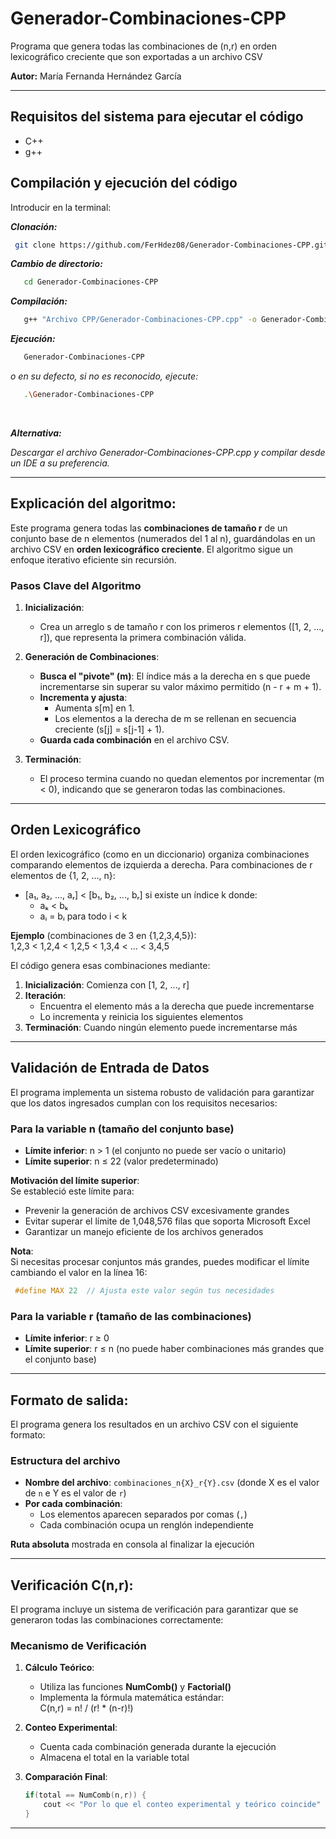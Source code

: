 # Generador-Combinaciones-CPP
Programa que genera todas las combinaciones de (n,r) en orden lexicográfico creciente que son exportadas a un archivo CSV

**Autor:** María Fernanda Hernández García

---
## Requisitos del sistema para ejecutar el código
 - C++
 - g++
 ## Compilación y ejecución del código


Introducir en la terminal:

***Clonación:***
  ```bash
   git clone https://github.com/FerHdez08/Generador-Combinaciones-CPP.git
```
***Cambio de directorio:***
```bash
   cd Generador-Combinaciones-CPP
```
***Compilación:***
```bash
   g++ "Archivo CPP/Generador-Combinaciones-CPP.cpp" -o Generador-Combinaciones-CPP
```
***Ejecución:***
```bash
   Generador-Combinaciones-CPP
```
*o en su defecto, si no es reconocido, ejecute:*
```bash
   .\Generador-Combinaciones-CPP
```
<br>

***Alternativa:*** <br>

*Descargar el archivo Generador-Combinaciones-CPP.cpp y compilar desde un IDE a su preferencia.*


---

## Explicación del algoritmo: 

Este programa genera todas las **combinaciones de tamaño r** de un conjunto base de n elementos (numerados del 1 al n), guardándolas en un archivo CSV en **orden lexicográfico creciente**. El algoritmo sigue un enfoque iterativo eficiente sin recursión.

###  Pasos Clave del Algoritmo

1. **Inicialización**:
   - Crea un arreglo s de tamaño r con los primeros r elementos ([1, 2, ..., r]), que representa la primera combinación válida.

2. **Generación de Combinaciones**:
   - **Busca el "pivote" (m)**: El índice más a la derecha en s que puede incrementarse sin superar su valor máximo permitido (n - r + m + 1).
   - **Incrementa y ajusta**:
     - Aumenta s[m] en 1.
     - Los elementos a la derecha de m se rellenan en secuencia creciente (s[j] = s[j-1] + 1).
   - **Guarda cada combinación** en el archivo CSV.

3. **Terminación**:
   - El proceso termina cuando no quedan elementos por incrementar (m < 0), indicando que se generaron todas las combinaciones.
---

##  Orden Lexicográfico
El orden lexicográfico (como en un diccionario) organiza combinaciones comparando elementos de izquierda a derecha. Para combinaciones de r elementos de {1, 2, ..., n}:

- [a₁, a₂, ..., aᵣ] < [b₁, b₂, ..., bᵣ] si existe un índice k donde:
  - aₖ < bₖ
  - aᵢ = bᵢ para todo i < k

**Ejemplo** (combinaciones de 3 en {1,2,3,4,5}):  
1,2,3 < 1,2,4 < 1,2,5 < 1,3,4 < ... < 3,4,5

El código genera esas combinaciones mediante:

1. **Inicialización**: Comienza con [1, 2, ..., r]
2. **Iteración**:
   - Encuentra el elemento más a la derecha que puede incrementarse
   - Lo incrementa y reinicia los siguientes elementos
3. **Terminación**: Cuando ningún elemento puede incrementarse más
---

##  Validación de Entrada de Datos

El programa implementa un sistema robusto de validación para garantizar que los datos ingresados cumplan con los requisitos necesarios:

### Para la variable n (tamaño del conjunto base)
- **Límite inferior**: n > 1 (el conjunto no puede ser vacío o unitario)
- **Límite superior**: n ≤ 22 (valor predeterminado)

**Motivación del límite superior**:  
Se estableció este límite para:
- Prevenir la generación de archivos CSV excesivamente grandes
- Evitar superar el límite de 1,048,576 filas que soporta Microsoft Excel
- Garantizar un manejo eficiente de los archivos generados

**Nota**:  
Si necesitas procesar conjuntos más grandes, puedes modificar el límite cambiando el valor en la línea 16:
```c
 #define MAX 22  // Ajusta este valor según tus necesidades
 ```

### Para la variable r (tamaño de las combinaciones)
- **Límite inferior**: r ≥ 0 
- **Límite superior**: r ≤ n (no puede haber combinaciones más grandes que el conjunto base)


---

## Formato de salida:

El programa genera los resultados en un archivo CSV con el siguiente formato:

### Estructura del archivo
- **Nombre del archivo**: `combinaciones_n{X}_r{Y}.csv` (donde X es el valor de `n` e Y es el valor de `r`)
- **Por cada combinación**:
  - Los elementos aparecen separados por comas (`,`)
  - Cada combinación ocupa un renglón independiente

**Ruta absoluta** mostrada en consola al finalizar la ejecución

---

## Verificación C(n,r):

El programa incluye un sistema de verificación para garantizar que se generaron todas las combinaciones correctamente:

### Mecanismo de Verificación
1. **Cálculo Teórico**:
   - Utiliza las funciones **NumComb()** y **Factorial()**
   - Implementa la fórmula matemática estándar: <br>
      C(n,r) = n! / (r! * (n-r)!)


2. **Conteo Experimental**:
   - Cuenta cada combinación generada durante la ejecución
   - Almacena el total en la variable total

3. **Comparación Final**:
   ```cpp
   if(total == NumComb(n,r)) {
       cout << "Por lo que el conteo experimental y teórico coincide" << endl;
   }

---
